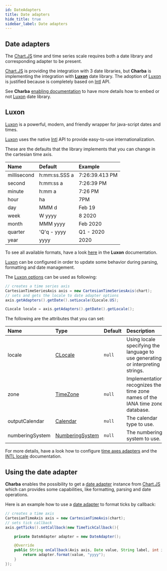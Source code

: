 ```yaml
---
id: DateAdapters
title: Date adapters
hide_title: true
sidebar_label: Date adapters
---
```

## Date adapters

The [Chart.JS](http://www.chartjs.org/) time and time series scale requires both a date library and corresponding adapter to be present.

[Chart.JS](http://www.chartjs.org/) is providing the integration with 3 date libraries, but **Charba** is implementing the integration with **[Luxon](https://moment.github.io/luxon/)** date library.
The adoption of [Luxon](https://moment.github.io/luxon/) is justified because is completely based on [Intl](https://developer.mozilla.org/en-US/docs/Web/JavaScript/Reference/Global_Objects/Intl) API.

See **Charba** [enabling documentation](./getting-started/GettingStarted#embedded-resources) to have more details how to embed or not [Luxon](https://moment.github.io/luxon/) date library.

## Luxon

[Luxon](https://moment.github.io/luxon/) is a powerful, modern, and friendly wrapper for java-script dates and times.

[Luxon](https://moment.github.io/luxon/) uses the native [Intl](https://developer.mozilla.org/en-US/docs/Web/JavaScript/Reference/Global_Objects/Intl) API to provide easy-to-use internationalization.

These are the defaults that the library implements that you can change in the cartesian time axis.

| Name | Default | Example
| :- | :- | :-
| millisecond | h:mm:ss.SSS a | 7:26:39.413 PM
| second | h:mm:ss a | 7:26:39 PM
| minute | h:mm a | 7:26 PM
| hour | ha | 7PM
| day | MMM d | Feb 19
| week | W yyyy | 8 2020
| month | MMM yyyy | Feb 2020
| quarter | 'Q'q - yyyy | Q1 - 2020
| year | yyyy | 2020

To see all available formats, have a look [here](https://moment.github.io/luxon/#/formatting?id=table-of-tokens) in the **Luxon** documentation.

[Luxon](https://moment.github.io/luxon/) can be configured in order to update some behavior during parsing, formatting and date management.

The [Luxon options](https://pepstock-org.github.io/Charba/next/org/pepstock/charba/client/adapters/DateAdapterOptions.html) can be used as following:

```java
// creates a time series axis 
CartesianTimeSeriesAxis axis = new CartesianTimeSeriesAxis(chart);
// sets and gets the locale to date adapter options
axis.getAdapters().getDate().setLocale(CLocale.US);

CLocale locale = axis.getAdapters().getDate().getLocale();
```

The following are the attributes that you can set:

| Name | Type | Default | Description
| :- | :- | :- | :-
| locale | [CLocale](https://pepstock-org.github.io/Charba/next/org/pepstock/charba/client/intl/CLocale.html) | `null` | Using locale specifying the language to use generating or interpreting strings.
| zone | [TimeZone](https://pepstock-org.github.io/Charba/next/org/pepstock/charba/client/intl/enums/TimeZone.html) | `null` | Implementation recognizes the time zone names of the IANA time zone database.
| outputCalendar | [Calendar](https://pepstock-org.github.io/Charba/next/org/pepstock/charba/client/intl/enums/Calendar.html) | `null` | The calendar type to use.
| numberingSystem | [NumberingSystem](https://pepstock-org.github.io/Charba/next/org/pepstock/charba/client/intl/enums/NumberingSystem.html) | `null` | The numbering system to use.

For more details, have a look how to configure [time axes adapters](./axes/CartesianTimeAxes#adapters) and the [INTL locale](./intl/Locale) documentation.

## Using the date adapter

**Charba** enables the possibility to get a [date adapter](https://pepstock-org.github.io/Charba/next/org/pepstock/charba/client/adapters/DateAdapter.html) instance from [Chart.JS](http://www.chartjs.org/) which can provides some capabilities, like formatting, parsing and date operations.

Here is an example how to use a [date adapter](https://pepstock-org.github.io/Charba/next/org/pepstock/charba/client/adapters/DateAdapter.html) to format ticks by callback:

```java
// creates a time axis 
CartesianTimeAxis axis = new CartesianTimeAxis(chart);
// sets tick callback
axis.getTicks().setCallback(new TimeTickCallback(){

	private DateAdapter adapter = new DateAdapter();

	@Override
	public String onCallback(Axis axis, Date value, String label, int index, List<TimeTickItem> values){
		return adapter.format(value, "yyyy");
	}
});
```

